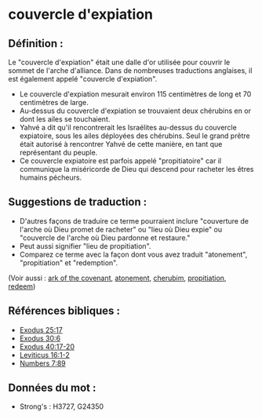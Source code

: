 # couvercle d'expiation

## Définition :

Le "couvercle d'expiation" était une dalle d'or utilisée pour couvrir le sommet de l'arche d'alliance. Dans de nombreuses traductions anglaises, il est également appelé "couvercle d'expiation".

* Le couvercle d'expiation mesurait environ 115 centimètres de long et 70 centimètres de large.
* Au-dessus du couvercle d'expiation se trouvaient deux chérubins en or dont les ailes se touchaient.
* Yahvé a dit qu'il rencontrerait les Israélites au-dessus du couvercle expiatoire, sous les ailes déployées des chérubins. Seul le grand prêtre était autorisé à rencontrer Yahvé de cette manière, en tant que représentant du peuple.
* Ce couvercle expiatoire est parfois appelé "propitiatoire" car il communique la miséricorde de Dieu qui descend pour racheter les êtres humains pécheurs.

## Suggestions de traduction :

* D'autres façons de traduire ce terme pourraient inclure "couverture de l'arche où Dieu promet de racheter" ou "lieu où Dieu expie" ou "couvercle de l'arche où Dieu pardonne et restaure."
* Peut aussi signifier "lieu de propitiation".
* Comparez ce terme avec la façon dont vous avez traduit "atonement", "propitiation" et "redemption".

(Voir aussi : [ark of the covenant](../kt/arkofthecovenant.md), [atonement](../kt/atonement.md), [cherubim](../other/cherubim.md), [propitiation](../kt/propitiation.md), [redeem](../kt/redeem.md))

## Références bibliques :

* [Exodus 25:17](rc://en/tn/help/exo/25/17)
* [Exodus 30:6](rc://en/tn/help/exo/30/06)
* [Exodus 40:17-20](rc://en/tn/help/exo/40/17)
* [Leviticus 16:1-2](rc://en/tn/help/lev/16/01)
* [Numbers 7:89](rc://en/tn/help/num/07/89)

## Données du mot :

* Strong's : H3727, G24350
